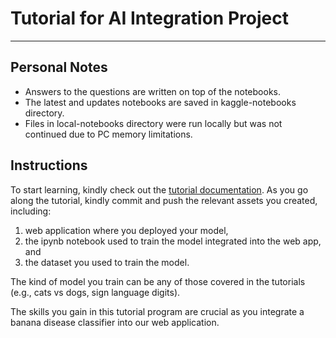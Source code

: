 # Tutorial for AI Integration Project

---

## Personal Notes
- Answers to the questions are written on top of the notebooks.
- The latest and updates notebooks are saved in kaggle-notebooks directory. 
- Files in local-notebooks directory were run locally but was not continued due to PC memory limitations.

## Instructions
To start learning, kindly check out the [tutorial documentation](https://drive.google.com/file/d/1-PEbfr-d2vKXEa7U71PXefYynfjTK5xx/view?usp=sharing). As you go along the tutorial, kindly commit and push the relevant assets you created, including:

1. web application where you deployed your model,
2. the ipynb notebook used to train the model integrated into the web app, and
3. the dataset you used to train the model.

The kind of model you train can be any of those covered in the tutorials (e.g., cats vs dogs, sign language digits). 

The skills you gain in this tutorial program are crucial as you integrate a banana disease classifier into our web application.
